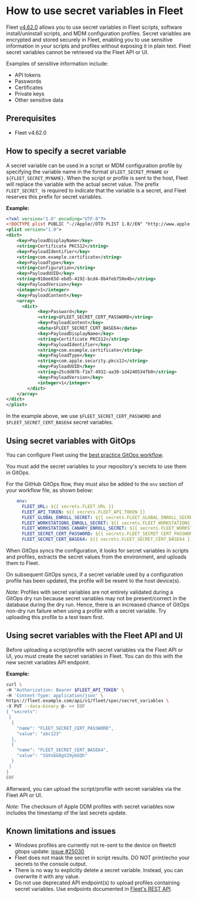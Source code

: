 # How to use secret variables in Fleet

Fleet [v4.62.0](https://github.com/fleetdm/fleet/releases/tag/fleet-v4.62.0) allows you to use secret variables in Fleet scripts, software install/uninstall scripts, and MDM configuration profiles. Secret variables are encrypted and stored securely in Fleet, enabling you to use sensitive information in your scripts and profiles without exposing it in plain text. Fleet secret variables cannot be retrieved via the Fleet API or UI.

Examples of sensitive information include:
- API tokens
- Passwords
- Certificates
- Private keys
- Other sensitive data

## Prerequisites

- Fleet v4.62.0

## How to specify a secret variable

A secret variable can be used in a script or MDM configuration profile by specifying the variable name in the format `$FLEET_SECRET_MYNAME` or `${FLEET_SECRET_MYNAME}`. When the script or profile is sent to the host, Fleet will replace the variable with the actual secret value. The prefix `FLEET_SECRET_` is required to indicate that the variable is a secret, and Fleet reserves this prefix for secret variables.

**Example:**

```xml
<?xml version="1.0" encoding="UTF-8"?>
<!DOCTYPE plist PUBLIC "-//Apple//DTD PLIST 1.0//EN" "http://www.apple.com/DTDs/PropertyList-1.0.dtd">
<plist version="1.0">
<dict>
    <key>PayloadDisplayName</key>
    <string>Certificate PKCS12</string>
    <key>PayloadIdentifier</key>
    <string>com.example.certificate</string>
    <key>PayloadType</key>
    <string>Configuration</string>
    <key>PayloadUUID</key>
    <string>918ee83d-ebd5-4192-bcd4-8b4feb750e4b</string>
    <key>PayloadVersion</key>
    <integer>1</integer>
    <key>PayloadContent</key>
    <array>
      <dict>
            <key>Password</key>
            <string>$FLEET_SECRET_CERT_PASSWORD</string>
            <key>PayloadContent</key>
            <data>$FLEET_SECRET_CERT_BASE64</data>
            <key>PayloadDisplayName</key>
            <string>Certificate PKCS12</string>
            <key>PayloadIdentifier</key>
            <string>com.example.certificate</string>
            <key>PayloadType</key>
            <string>com.apple.security.pkcs12</string>
            <key>PayloadUUID</key>
            <string>25cdd076-f1e7-4932-aa30-1d4240534fb0</string>
            <key>PayloadVersion</key>
            <integer>1</integer>
        </dict>
    </array>
</dict>
</plist>
```

In the example above, we use `$FLEET_SECRET_CERT_PASSWORD` and `$FLEET_SECRET_CERT_BASE64` secret variables.

## Using secret variables with GitOps

You can configure Fleet using the [best practice GitOps workflow](https://fleetdm.com/docs/configuration/yaml-files).

You must add the secret variables to your repository's secrets to use them in GitOps.

For the GitHub GitOps flow, they must also be added to the `env` section of your workflow file, as shown below:

```yaml
    env:
      FLEET_URL: ${{ secrets.FLEET_URL }}
      FLEET_API_TOKEN: ${{ secrets.FLEET_API_TOKEN }}
      FLEET_GLOBAL_ENROLL_SECRET: ${{ secrets.FLEET_GLOBAL_ENROLL_SECRET }}
      FLEET_WORKSTATIONS_ENROLL_SECRET: ${{ secrets.FLEET_WORKSTATIONS_ENROLL_SECRET }}
      FLEET_WORKSTATIONS_CANARY_ENROLL_SECRET: ${{ secrets.FLEET_WORKSTATIONS_CANARY_ENROLL_SECRET }}
      FLEET_SECRET_CERT_PASSWORD: ${{ secrets.FLEET_SECRET_CERT_PASSWORD }}
      FLEET_SECRET_CERT_BASE64: ${{ secrets.FLEET_SECRET_CERT_BASE64 }}
```

When GitOps syncs the configuration, it looks for secret variables in scripts and profiles, extracts the secret values from the environment, and uploads them to Fleet.

On subsequent GitOps syncs, if a secret variable used by a configuration profile has been updated, the profile will be resent to the host device(s).

_Note:_ Profiles with secret variables are not entirely validated during a GitOps dry run because secret variables may not be present/correct in the database during the dry run. Hence, there is an increased chance of GitOps non-dry run failure when using a profile with a secret variable. Try uploading this profile to a test team first.

## Using secret variables with the Fleet API and UI

Before uploading a script/profile with secret variables via the Fleet API or UI, you must create the secret variables in Fleet. You can do this with the new secret variables API endpoint.

**Example:**

```bash
curl \
-H "Authorization: Bearer $FLEET_API_TOKEN" \
-H 'Content-Type: application/json' \
https://fleet.example.com/api/v1/fleet/spec/secret_variables \
-X PUT --data-binary @- << EOF
{ "secrets":
 [
  {
    "name": "FLEET_SECRET_CERT_PASSWORD",
    "value": "abc123"
  },
  {
    "name": "FLEET_SECRET_CERT_BASE64",
    "value": "SGVsbG8gV29ybGQh"
  }
 ]
}
EOF
```

Afterward, you can upload the script/profile with secret variables via the Fleet API or UI.

_Note:_ The checksum of Apple DDM profiles with secret variables now includes the timestamp of the last secrets update.

## Known limitations and issues

- Windows profiles are currently not re-sent to the device on fleetctl gitops update: [issue #25030](https://github.com/fleetdm/fleet/issues/25030)
- Fleet does not mask the secret in script results. DO NOT print/echo your secrets to the console output.
- There is no way to explicitly delete a secret variable. Instead, you can overwrite it with any value.
- Do not use deprecated API endpoint(s) to upload profiles containing secret variables. Use endpoints documented in [Fleet's REST API](https://fleetdm.com/docs/rest-api/rest-api).

<meta name="articleTitle" value="How to use secret variables in Fleet">
<meta name="authorFullName" value="Victor Lyuboslavsky">
<meta name="authorGitHubUsername" value="getvictor">
<meta name="category" value="guides">
<meta name="publishedOn" value="2025-01-02">
<meta name="description" value="A guide on using secret variables in Fleet scripts and MDM configuration profiles.">
